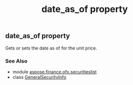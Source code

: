 ﻿---
title: date_as_of property
second_title: Aspose.Finance for Python via .NET API References
description: 
type: docs
weight: 40
url: /python-net/aspose.finance.ofx.securitieslist/generalsecurityinfo/date_as_of/
is_root: false
---

## date_as_of property


Gets or sets the date as of for the unit price.

### See Also
* module [aspose.finance.ofx.securitieslist](../../)
* class [GeneralSecurityInfo](/finance/python-net/aspose.finance.ofx.securitieslist/generalsecurityinfo)
